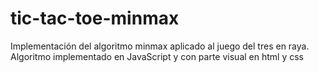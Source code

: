 # tic-tac-toe-minmax

Implementación del algoritmo minmax aplicado al juego del tres en raya. Algoritmo implementado en JavaScript y con parte visual en html y css
